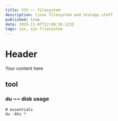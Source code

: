 ```yaml
---
title: SYS ~~ filesystem
description: linux filesystem and storage stuff
published: true
date: 2019-11-07T12:09:20.123Z
tags: sys, sys-filesystem
---
```


# Header
Your content here

## tool
### du ~~ disk usage

```
# essentials
du -khs *

```
